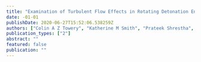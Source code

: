 ```yaml
---
title: "Examination of Turbulent Flow Effects in Rotating Detonation Engines"
date: -01-01
publishDate: 2020-06-27T15:52:06.538259Z
authors: ["Colin A Z Towery", "Katherine M Smith", "Prateek Shrestha", "Peter E Hamlington"]
publication_types: ["2"]
abstract: ""
featured: false
publication: ""
---
```


